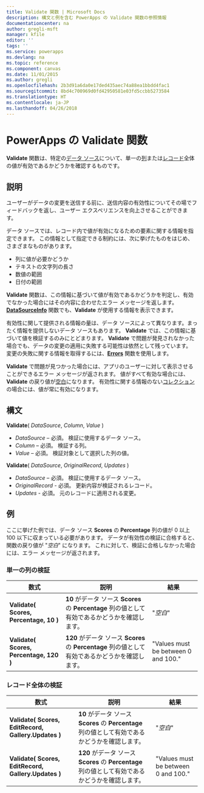 ```yaml
---
title: Validate 関数 | Microsoft Docs
description: 構文と例を含む PowerApps の Validate 関数の参照情報
documentationcenter: na
author: gregli-msft
manager: kfile
editor: ''
tags: ''
ms.service: powerapps
ms.devlang: na
ms.topic: reference
ms.component: canvas
ms.date: 11/01/2015
ms.author: gregli
ms.openlocfilehash: 2b3d91a6da0e17ded435aec74a88ea1bbdd4fac1
ms.sourcegitcommit: 8bd4c700969d0fd42950581e03fd5ccbb5273584
ms.translationtype: HT
ms.contentlocale: ja-JP
ms.lasthandoff: 04/26/2018
---
```

# <a name="validate-function-in-powerapps"></a>PowerApps の Validate 関数
**Validate** 関数は、特定の[データ ソース](../working-with-data-sources.md)について、単一の[列](../working-with-tables.md#columns)または[レコード](../working-with-tables.md#records)全体の値が有効であるかどうかを確認するものです。  

## <a name="description"></a>説明
ユーザーがデータの変更を送信する前に、送信内容の有効性についてその場でフィードバックを返し、ユーザー エクスペリエンスを向上させることができます。

データ ソースでは、レコード内で値が有効になるための要素に関する情報を指定できます。 この情報として指定できる制約には、次に挙げたものをはじめ、さまざまなものがあります。

* 列に値が必要かどうか
* テキストの文字列の長さ
* 数値の範囲
* 日付の範囲

**Validate** 関数は、この情報に基づいて値が有効であるかどうかを判定し、有効でなかった場合にはその内容に合わせたエラー メッセージを返します。 **[DataSourceInfo](function-datasourceinfo.md)** 関数でも、**Validate** が使用する情報を表示できます。

有効性に関して提供される情報の量は、データ ソースによって異なります。まったく情報を提供しないデータ ソースもあります。 **Validate** では、この情報に基づいて値を検証するのみにとどまります。 **Validate** で問題が発見されなかった場合でも、データの変更の適用に失敗する可能性は依然として残っています。 変更の失敗に関する情報を取得するには、**[Errors](function-errors.md)** 関数を使用します。

**Validate** で問題が見つかった場合には、アプリのユーザーに対して表示させることができるエラー メッセージが返されます。 値がすべて有効な場合には、**Validate** の戻り値が[空白](function-isblank-isempty.md)になります。 有効性に関する情報のない[コレクション](../working-with-data-sources.md#collections)の場合には、値が常に有効になります。

## <a name="syntax"></a>構文
**Validate**( *DataSource*, *Column*, *Value* )

* *DataSource* – 必須。 検証に使用するデータ ソース。
* *Column* – 必須。 検証する列。
* *Value* – 必須。 検証対象として選択した列の値。

**Validate**( *DataSource*, *OriginalRecord*, *Updates* )

* *DataSource* – 必須。 検証に使用するデータ ソース。
* *OriginalRecord* - 必須。  更新内容が検証されるレコード。
* *Updates* - 必須。  元のレコードに適用される変更。

## <a name="examples"></a>例
ここに挙げた例では、データ ソース **Scores** の **Percentage** 列の値が 0 以上 100 以下に収まっている必要があります。 データが有効性の検証に合格すると、関数の戻り値が "*空白*" になります。 これに対して、検証に合格しなかった場合には、エラー メッセージが返されます。

### <a name="validate-with-a-single-column"></a>単一の列の検証
| 数式 | 説明 | 結果 |
| --- | --- | --- |
| **Validate( Scores, Percentage, 10 )** |**10** がデータ ソース **Scores** の **Percentage** 列の値として有効であるかどうかを確認します。 |"*空白*" |
| **Validate( Scores, Percentage, 120 )** |**120** がデータ ソース **Scores** の **Percentage** 列の値として有効であるかどうかを確認します。 |"Values must be between 0 and 100." |

### <a name="validate-with-a-complete-record"></a>レコード全体の検証
| 数式 | 説明 | 結果 |
| --- | --- | --- |
| **Validate( Scores, EditRecord, Gallery.Updates )** |**10** がデータ ソース **Scores** の **Percentage** 列の値として有効であるかどうかを確認します。 |"*空白*" |
| **Validate( Scores, EditRecord, Gallery.Updates )** |**120** がデータ ソース **Scores** の **Percentage** 列の値として有効であるかどうかを確認します。 |"Values must be between 0 and 100." |

